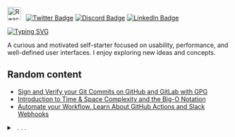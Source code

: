 <img src="https://techstack-generator.vercel.app/react-icon.svg" alt="React.js" width="30" height="30" /> &nbsp;
[![Twitter Badge](https://img.shields.io/badge/-@plbstl-1D9BF0?style=flat-square&logo=Twitter&logoColor=white)](https://twitter.com/plbstl/)
[![Discord Badge](https://img.shields.io/badge/-@plbstl-7289DA?style=flat-square&logo=discord&logoColor=white)](https://discordapp.com/users/763924922589249557)
[![LinkedIn Badge](https://img.shields.io/badge/-Paul_Ebose-007AB6?style=flat-square&logo=Linkedin&logoColor=white)](https://www.linkedin.com/in/paulebose/)

[![Typing SVG](https://readme-typing-svg.demolab.com?font=Bagel+Fat+One&weight=600&size=17&pause=1000&width=376&lines=Solving+problems,+one+line+at+a+time)](https://git.io/typing-svg)

A curious and motivated self-starter focused on usability, performance, and well-defined user interfaces.
I enjoy exploring new ideas and concepts.

## Random content
- [Sign and Verify your Git Commits on GitHub and GitLab with GPG](https://bada.hashnode.dev/sign-and-verify-your-git-commits-on-github-and-gitlab-with-gpg)
- [Introduction to Time & Space Complexity and the Big-O Notation](https://bada.hashnode.dev/little-introduction-to-time-and-space-complexity-big-o-notation)
- [Automate your Workflow. Learn About GitHub Actions and Slack Webhooks](https://bada.hashnode.dev/automate-your-workflow-learn-about-github-actions-and-slack-webhooks)

<details>
<summary> &nbsp; . . .</summary>
  
![Most used languages in my Github Account](https://github-readme-stats.vercel.app/api/top-langs/?username=plbstl&layout=compact&theme=transparent&title_color=58a6ff&text_color=aaa&count_private=true&langs_count=10&hide_border=true)
</details>
